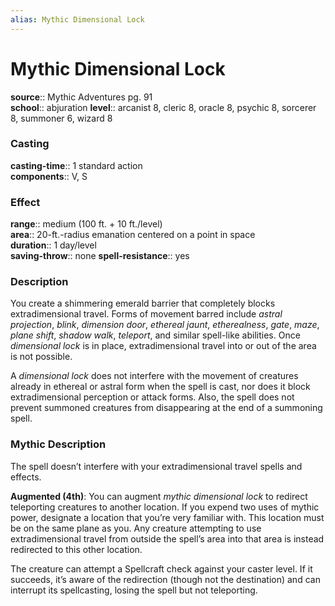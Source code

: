 ```yaml
---
alias: Mythic Dimensional Lock
---
```


# Mythic Dimensional Lock

**source**:: Mythic Adventures pg. 91  
**school**:: abjuration
**level**:: arcanist 8, cleric 8, oracle 8, psychic 8, sorcerer 8, summoner 6, wizard 8

### Casting 

**casting-time**:: 1 standard action  
**components**:: V, S

### Effect 

**range**:: medium (100 ft. + 10 ft./level)  
**area**:: 20-ft.-radius emanation centered on a point in space  
**duration**:: 1 day/level  
**saving-throw**:: none
**spell-resistance**:: yes

### Description 

You create a shimmering emerald barrier that completely blocks extradimensional travel. Forms of movement barred include *astral projection*, *blink*, *dimension door*, *ethereal jaunt*, *etherealness*, *gate*, *maze*, *plane shift*, *shadow walk*, *teleport*, and similar spell-like abilities. Once *dimensional lock* is in place, extradimensional travel into or out of the area is not possible.  
  
A *dimensional lock* does not interfere with the movement of creatures already in ethereal or astral form when the spell is cast, nor does it block extradimensional perception or attack forms. Also, the spell does not prevent summoned creatures from disappearing at the end of a summoning spell.

### Mythic Description

The spell doesn’t interfere with your extradimensional travel spells and effects.  
  
**Augmented (4th)**: You can augment *mythic dimensional lock* to redirect teleporting creatures to another location. If you expend two uses of mythic power, designate a location that you’re very familiar with. This location must be on the same plane as you. Any creature attempting to use extradimensional travel from outside the spell’s area into that area is instead redirected to this other location.  
  
The creature can attempt a Spellcraft check against your caster level. If it succeeds, it’s aware of the redirection (though not the destination) and can interrupt its spellcasting, losing the spell but not teleporting.
